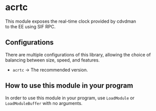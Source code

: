 # acrtc

This module exposes the real-time clock provided by cdvdman \
to the EE using SIF RPC.  

## Configurations

There are multiple configurations of this library, allowing the choice of
balancing between size, speed, and features.

*   `acrtc` -> The recommended version.

## How to use this module in your program

In order to use this module in your program, use `LoadModule` or \
`LoadModuleBuffer` with no arguments.
